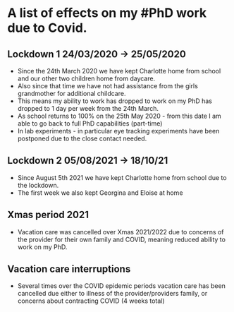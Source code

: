 # A list of effects on my #PhD work due to Covid.

## Lockdown 1 24/03/2020 -\> 25/05/2020

  - Since the 24th March 2020 we have kept Charlotte home from school
    and our other two children home from daycare.
  - Also since that time we have not had assistance from the girls
    grandmother for additional childcare.
  - This means my ability to work has dropped to work on my PhD has
    dropped to 1 day per week from the 24th March.
  - As school returns to 100% on the 25th May 2020 - from this date I am
    able to go back to full PhD capabilities (part-time)
  - In lab experiments - in particular eye tracking experiments have
    been postponed due to the close contact needed.

## Lockdown 2 05/08/2021 -\> 18/10/21

  - Since August 5th 2021 we have kept Charlotte home from school due to
    the lockdown.
  - The first week we also kept Georgina and Eloise at home

## Xmas period 2021

  - Vacation care was cancelled over Xmas 2021/2022 due to concerns of
    the provider for their own family and COVID, meaning reduced ability
    to work on my PhD.

## Vacation care interruptions

  - Several times over the COVID epidemic periods vacation care has been
    cancelled due either to illness of the provider/providers family, or
    concerns about contracting COVID (4 weeks total)
